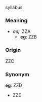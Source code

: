 syllabus
### Meaning
+ _adj_: ZZA
    + __eg__: ZZB

### Origin

ZZC

### Synonym

__eg__: ZZD

+ ZZE


